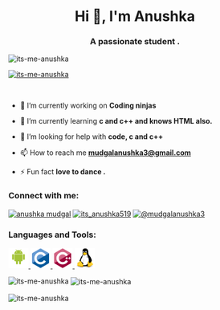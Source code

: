 <h1 align="center">Hi 👋, I'm Anushka</h1>
<h3 align="center">A passionate student .</h3>

<p align="left"> <img src="https://komarev.com/ghpvc/?username=its-me-anushka&label=Profile%20views&color=0e75b6&style=flat" alt="its-me-anushka" /> </p>

<p align="left"> <a href="https://github.com/ryo-ma/github-profile-trophy"><img src="https://github-profile-trophy.vercel.app/?username=its-me-anushka" alt="its-me-anushka" /></a> </p>

<p align="left"> <a href="https://twitter.com/" target="blank"><img src="https://img.shields.io/twitter/follow/?logo=twitter&style=for-the-badge" alt="" /></a> </p>

- 🔭 I’m currently working on **Coding ninjas**

- 🌱 I’m currently learning **c and c++ and knows HTML also.**

- 🤝 I’m looking for help with **code, c and c++**

- 📫 How to reach me **mudgalanushka3@gmail.com**

- ⚡ Fun fact **love to dance .**

<h3 align="left">Connect with me:</h3>
<p align="left">
<a href="https://linkedin.com/in/anushka mudgal" target="blank"><img align="center" src="https://raw.githubusercontent.com/rahuldkjain/github-profile-readme-generator/master/src/images/icons/Social/linked-in-alt.svg" alt="anushka mudgal" height="30" width="40" /></a>
<a href="https://instagram.com/its_anushka519" target="blank"><img align="center" src="https://raw.githubusercontent.com/rahuldkjain/github-profile-readme-generator/master/src/images/icons/Social/instagram.svg" alt="its_anushka519" height="30" width="40" /></a>
<a href="https://www.hackerrank.com/@mudgalanushka3" target="blank"><img align="center" src="https://raw.githubusercontent.com/rahuldkjain/github-profile-readme-generator/master/src/images/icons/Social/hackerrank.svg" alt="@mudgalanushka3" height="30" width="40" /></a>
</p>

<h3 align="left">Languages and Tools:</h3>
<p align="left"> <a href="https://developer.android.com" target="_blank" rel="noreferrer"> <img src="https://raw.githubusercontent.com/devicons/devicon/master/icons/android/android-original-wordmark.svg" alt="android" width="40" height="40"/> </a> <a href="https://www.cprogramming.com/" target="_blank" rel="noreferrer"> <img src="https://raw.githubusercontent.com/devicons/devicon/master/icons/c/c-original.svg" alt="c" width="40" height="40"/> </a> <a href="https://www.w3schools.com/cpp/" target="_blank" rel="noreferrer"> <img src="https://raw.githubusercontent.com/devicons/devicon/master/icons/cplusplus/cplusplus-original.svg" alt="cplusplus" width="40" height="40"/> </a> <a href="https://www.linux.org/" target="_blank" rel="noreferrer"> <img src="https://raw.githubusercontent.com/devicons/devicon/master/icons/linux/linux-original.svg" alt="linux" width="40" height="40"/> </a> </p>

<p><img align="left" src="https://github-readme-stats.vercel.app/api/top-langs?username=its-me-anushka&show_icons=true&locale=en&layout=compact" alt="its-me-anushka" /></p>

<p>&nbsp;<img align="center" src="https://github-readme-stats.vercel.app/api?username=its-me-anushka&show_icons=true&locale=en" alt="its-me-anushka" /></p>

<p><img align="center" src="https://github-readme-streak-stats.herokuapp.com/?user=its-me-anushka&" alt="its-me-anushka" /></p>
